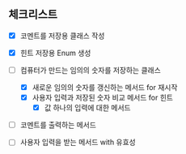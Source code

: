 ## 체크리스트

-[x] 코멘트를 저장용 클래스 작성
-[x] 힌트 저장용  Enum 생성
-[ ] 컴퓨터가 만드는 임의의 숫자를 저장하는 클래스
    -[x] 새로운 임의의 숫자를 갱신하는 메서드 for 재시작
    -[x] 사용자 입력과 저장된 숫자 비교 메서드 for 힌트
      -[x] 값 하나의 입력에 대한 메서드

-[ ] 코멘트를 출력하는 메서드
-[ ] 사용자 입력을 받는 메서드 with 유효성


